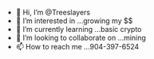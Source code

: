 - 👋 Hi, I’m @Treeslayers
- 👀 I’m interested in ...growing my $$
- 🌱 I’m currently learning ...basic crypto
- 💞️ I’m looking to collaborate on ...mining
- 📫 How to reach me ...904-397-6524 

<!---
Treeslayers/Treeslayers is a ✨ special ✨ repository because its `README.md` (this file) appears on your GitHub profile.
You can click the Preview link to take a look at your changes.
--->
